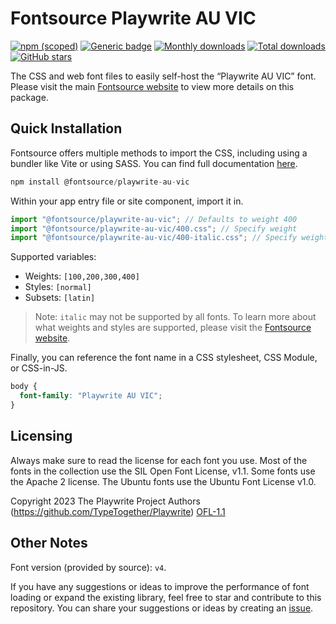 # Fontsource Playwrite AU VIC

[![npm (scoped)](https://img.shields.io/npm/v/@fontsource/playwrite-au-vic?color=brightgreen)](https://www.npmjs.com/package/@fontsource/playwrite-au-vic) [![Generic badge](https://img.shields.io/badge/fontsource-passing-brightgreen)](https://github.com/fontsource/fontsource) [![Monthly downloads](https://badgen.net/npm/dm/@fontsource/playwrite-au-vic)](https://github.com/fontsource/fontsource) [![Total downloads](https://badgen.net/npm/dt/@fontsource/playwrite-au-vic)](https://github.com/fontsource/fontsource) [![GitHub stars](https://img.shields.io/github/stars/fontsource/fontsource.svg?style=social&label=Star)](https://github.com/fontsource/fontsource/stargazers)

The CSS and web font files to easily self-host the “Playwrite AU VIC” font. Please visit the main [Fontsource website](https://fontsource.org/fonts/playwrite-au-vic) to view more details on this package.

## Quick Installation

Fontsource offers multiple methods to import the CSS, including using a bundler like Vite or using SASS. You can find full documentation [here](https://fontsource.org/docs/getting-started/introduction).

```javascript
npm install @fontsource/playwrite-au-vic
```

Within your app entry file or site component, import it in.

```javascript
import "@fontsource/playwrite-au-vic"; // Defaults to weight 400
import "@fontsource/playwrite-au-vic/400.css"; // Specify weight
import "@fontsource/playwrite-au-vic/400-italic.css"; // Specify weight and style
```

Supported variables:
- Weights: `[100,200,300,400]`
- Styles: `[normal]`
- Subsets: `[latin]`

> Note: `italic` may not be supported by all fonts. To learn more about what weights and styles are supported, please visit the [Fontsource website](https://fontsource.org/fonts/playwrite-au-vic).

Finally, you can reference the font name in a CSS stylesheet, CSS Module, or CSS-in-JS.

```css
body {
  font-family: "Playwrite AU VIC";
}
```

## Licensing
Always make sure to read the license for each font you use. Most of the fonts in the collection use the SIL Open Font License, v1.1. Some fonts use the Apache 2 license. The Ubuntu fonts use the Ubuntu Font License v1.0.

Copyright 2023 The Playwrite Project Authors (https://github.com/TypeTogether/Playwrite)
[OFL-1.1](http://scripts.sil.org/OFL)

## Other Notes
Font version (provided by source): `v4`.

If you have any suggestions or ideas to improve the performance of font loading or expand the existing library, feel free to star and contribute to this repository. You can share your suggestions or ideas by creating an [issue](https://github.com/fontsource/fontsource/issues).
